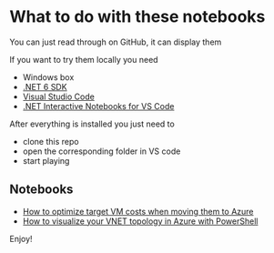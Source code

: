 # What to do with these notebooks

You can just read through on GitHub, it can display them

If you want to try them locally you need

- Windows box
- [.NET 6 SDK](https://dotnet.microsoft.com/en-us/download/dotnet/6.0)
- [Visual Studio Code](https://code.visualstudio.com/)
- [.NET Interactive Notebooks for VS Code](https://marketplace.visualstudio.com/items?itemName=ms-dotnettools.dotnet-interactive-vscode)

After everything is installed you just need to

- clone this repo
- open the corresponding folder in VS code
- start playing

## Notebooks

- [How to optimize target VM costs when moving them to Azure](./vmOptimization-basics.ipynb)
- [How to visualize your VNET topology in Azure with PowerShell](./vnet-topology-visualization.ipynb)

Enjoy!
